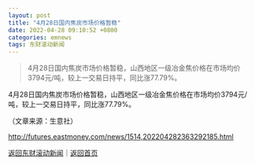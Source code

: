 ```yaml
---
layout: post
title: "4月28日国内焦炭市场价格暂稳"
date: 2022-04-28 09:10:52 +0800
categories: emnews
tags: 东财滚动新闻
---
```

> 4月28日国内焦炭市场价格暂稳，山西地区一级冶金焦价格在市场均价3794元/吨，较上一交易日持平，同比涨77.79%。

<p>4月28日国内焦炭市场价格暂稳，山西地区一级冶金焦价格在市场均价3794元/吨，较上一交易日持平，同比涨77.79%。</p><p class="em_media">（文章来源：生意社）</p>

<http://futures.eastmoney.com/news/1514,202204282363292185.html>

[返回东财滚动新闻](//finews.withounder.com/emnews/)｜[返回首页](//finews.withounder.com/)